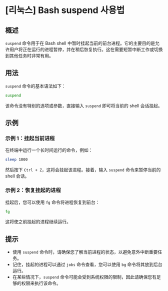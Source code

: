 # [리눅스] Bash suspend 사용법

## 概述
`suspend` 命令用于在 Bash shell 中暂时挂起当前的前台进程。它的主要目的是允许用户将正在运行的进程暂停，并在稍后恢复执行。这在需要短暂中断工作或切换到其他任务时非常有用。

## 用法
`suspend` 命令的基本语法如下：
```bash
suspend
```
该命令没有特别的选项或参数，直接输入 `suspend` 即可将当前的 shell 会话挂起。

## 示例
### 示例 1：挂起当前进程
在终端中运行一个长时间运行的命令，例如：
```bash
sleep 1000
```
然后按下 `Ctrl + Z`，这将会挂起该进程。接着，输入 `suspend` 命令来暂停当前的 shell 会话。

### 示例 2：恢复挂起的进程
挂起后，您可以使用 `fg` 命令将进程恢复到前台：
```bash
fg
```
这将使之前挂起的进程继续运行。

## 提示
- 使用 `suspend` 命令时，请确保您了解当前进程的状态，以避免意外中断重要任务。
- 记住，挂起的进程可以通过 `jobs` 命令查看，您可以使用 `bg` 命令将其放到后台运行。
- 在某些情况下，`suspend` 命令可能会受到系统权限的限制，因此请确保您有足够的权限来执行该命令。